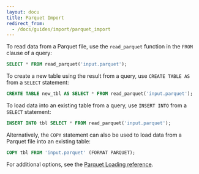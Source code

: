 ```yaml
---
layout: docu
title: Parquet Import
redirect_from:
  - /docs/guides/import/parquet_import
---
```


To read data from a Parquet file, use the `read_parquet` function in the `FROM` clause of a query:

```sql
SELECT * FROM read_parquet('input.parquet');
```

To create a new table using the result from a query, use `CREATE TABLE AS` from a `SELECT` statement:

```sql
CREATE TABLE new_tbl AS SELECT * FROM read_parquet('input.parquet');
```

To load data into an existing table from a query, use `INSERT INTO` from a `SELECT` statement:

```sql
INSERT INTO tbl SELECT * FROM read_parquet('input.parquet');
```

Alternatively, the `COPY` statement can also be used to load data from a Parquet file into an existing table:

```sql
COPY tbl FROM 'input.parquet' (FORMAT PARQUET);
```

For additional options, see the [Parquet Loading reference](../../data/parquet).
